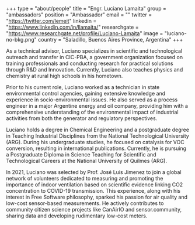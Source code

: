 +++
type = "about/people"
title = "Engr. Luciano Lamaita"
group = "ambassadors"
position = "Ambassador"
email = ""
twitter = "https://twitter.com/lemeit"
linkedin = "https://www.linkedin.com/in/llamaita/"
researchgate = "https://www.researchgate.net/profile/Luciano-Lamaita"
image = "luciano-no-bkg.png"
country = "Saladillo, Buenos Aires Province, Argentina"
+++

As a technical advisor, Luciano specializes in scientific and technological outreach and transfer in CIC-PBA, a government organization focused on training professionals and conducting research for practical solutions through R&D and Innovation. Currently, Luciano also teaches physics and chemistry at rural high schools in his hometown.

Prior to his current role, Luciano worked as a technician in state environmental control agencies, gaining extensive knowledge and experience in socio-environmental issues. He also served as a process engineer in a major Argentine energy and oil company, providing him with a comprehensive understanding of the environmental impact of industrial activities from both the generator and regulatory perspectives.

Luciano holds a degree in Chemical Engineering and a postgraduate degree in Teaching Industrial Disciplines from the National Technological University (ARG). During his undergraduate studies, he focused on catalysis for VOC conversion, resulting in international publications. Currently, he is pursuing a Postgraduate Diploma in Science Teaching for Scientific and Technological Careers at the National University of Quilmes (ARG).

In 2021, Luciano was selected by Prof. José Luis Jimenez to join a global network of volunteers dedicated to measuring and promoting the importance of indoor ventilation based on scientific evidence linking CO2 concentration to COVID-19 transmission. This experience, along with his interest in Free Software philosophy, sparked his passion for air quality and low-cost sensor-based measurements. He actively contributes to community citizen science projects like CanAirIO and sensor.community, sharing data and developing rudimentary low-cost meters.